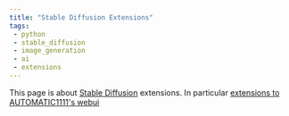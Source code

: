 ```yaml
---
title: "Stable Diffusion Extensions"
tags:
 - python
 - stable_diffusion
 - image_generation
 - ai
 - extensions
---
```


This page is about [Stable Diffusion](https://stability.ai/blog/stable-diffusion-public-release) extensions. 
In particular [extensions to AUTOMATIC1111's webui](https://github.com/AUTOMATIC1111/stable-diffusion-webui/wiki/Extensions)
<!--more-->
